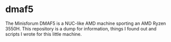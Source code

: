 # dmaf5
The Minisforum DMAF5 is a NUC-like AMD machine sporting an AMD Ryzen 3550H. This repository is a dump for information, things I found out and scripts I wrote for this little machine.
